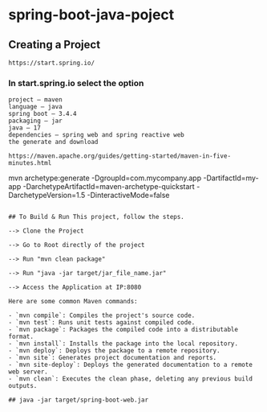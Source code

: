# spring-boot-java-poject
## Creating a Project
```
https://start.spring.io/
```
### In start.spring.io  select the option
```
project – maven
language – java 
spring boot – 3.4.4
packaging – jar
java – 17
dependencies – spring web and spring reactive web
the generate and download

```
```
https://maven.apache.org/guides/getting-started/maven-in-five-minutes.html
```
mvn archetype:generate -DgroupId=com.mycompany.app -DartifactId=my-app -DarchetypeArtifactId=maven-archetype-quickstart -DarchetypeVersion=1.5 -DinteractiveMode=false
```

## To Build & Run This project, follow the steps.

--> Clone the Project

--> Go to Root directly of the project

--> Run "mvn clean package"

--> Run "java -jar target/jar_file_name.jar"

--> Access the Application at IP:8080

Here are some common Maven commands:

- `mvn compile`: Compiles the project's source code.
- `mvn test`: Runs unit tests against compiled code.
- `mvn package`: Packages the compiled code into a distributable format.
- `mvn install`: Installs the package into the local repository.
- `mvn deploy`: Deploys the package to a remote repository.
- `mvn site`: Generates project documentation and reports.
- `mvn site-deploy`: Deploys the generated documentation to a remote web server.  
- `mvn clean`: Executes the clean phase, deleting any previous build outputs. 

## java -jar target/spring-boot-web.jar
